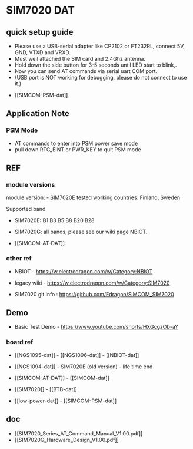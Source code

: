 
# SIM7020 DAT


## quick setup guide 

* Please use a USB-serial adapter like CP2102 or FT232RL, connect 5V, GND, VTXD and VRXD.
* Must well attached the SIM card and 2.4Ghz antenna.
* Hold down the side button for 3-5 seconds until LED start to blink,.
* Now you can send AT commands via serial uart COM port.
* (USB port is NOT working for debugging, please do not connect to use it.)



- [[SIMCOM-PSM-dat]]



## Application Note 

### PSM Mode 

- AT commands to enter into PSM power save mode 
- pull down RTC_EINT or PWR_KEY to quit PSM mode 



## REF

### module versions 
module version: - SIM7020E tested working countries: Finland, Sweden

Supported band
- SIM7020E: B1 B3 B5 B8 B20 B28
- SIM7020G: all bands, please see our wiki page NBIOT.


- [[SIMCOM-AT-DAT]]


### other ref 
- NBIOT - https://w.electrodragon.com/w/Category:NBIOT
- legacy wiki - https://w.electrodragon.com/w/Category:SIM7020


- SIM7020 git info : https://github.com/Edragon/SIMCOM_SIM7020


## Demo 

- Basic Test Demo - https://www.youtube.com/shorts/HXGcgzOb-aY


### board ref 


- [[NGS1095-dat]] - [[NGS1096-dat]] - [[NBIOT-dat]]

- [[NGS1094-dat]] - SIM7020E (old version) - life time end 

- [[SIMCOM-AT-DAT]] - [[SIMCOM-dat]]

- [[SIM7020]] - [[BTB-dat]]

- [[low-power-dat]] - [[SIMCOM-PSM-dat]]

## doc

- [[SIM7020_Series_AT_Command_Manual_V1.00.pdf]]
- [[SIM7020G_Hardware_Design_V1.00.pdf]]